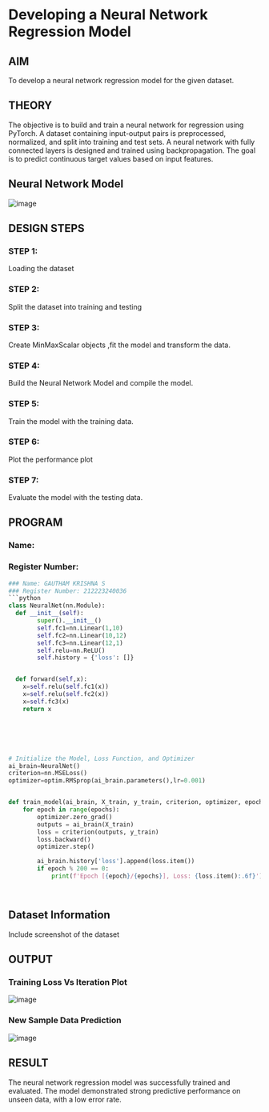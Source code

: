 # Developing a Neural Network Regression Model

## AIM

To develop a neural network regression model for the given dataset.

## THEORY

The objective is to build and train a neural network for regression using PyTorch. A dataset containing input-output pairs is preprocessed, normalized, and split into training and test sets. A neural network with fully connected layers is designed and trained using backpropagation. The goal is to predict continuous target values based on input features.

## Neural Network Model

![image](https://github.com/user-attachments/assets/3f151a6f-df43-4ff8-9326-07f28c8382b7)


## DESIGN STEPS

### STEP 1:

Loading the dataset

### STEP 2:

Split the dataset into training and testing

### STEP 3:

Create MinMaxScalar objects ,fit the model and transform the data.

### STEP 4:

Build the Neural Network Model and compile the model.

### STEP 5:

Train the model with the training data.

### STEP 6:

Plot the performance plot

### STEP 7:

Evaluate the model with the testing data.

## PROGRAM
### Name:
### Register Number:
```python
### Name: GAUTHAM KRISHNA S
### Register Number: 212223240036
```python
class NeuralNet(nn.Module):
  def __init__(self):
        super().__init__()
        self.fc1=nn.Linear(1,10)
        self.fc2=nn.Linear(10,12)
        self.fc3=nn.Linear(12,1)
        self.relu=nn.ReLU()
        self.history = {'loss': []}


  def forward(self,x):
    x=self.relu(self.fc1(x))
    x=self.relu(self.fc2(x))
    x=self.fc3(x)
    return x






# Initialize the Model, Loss Function, and Optimizer
ai_brain=NeuralNet()
criterion=nn.MSELoss()
optimizer=optim.RMSprop(ai_brain.parameters(),lr=0.001)


def train_model(ai_brain, X_train, y_train, criterion, optimizer, epochs=2000):
    for epoch in range(epochs):
        optimizer.zero_grad()
        outputs = ai_brain(X_train)
        loss = criterion(outputs, y_train)
        loss.backward()
        optimizer.step()

        ai_brain.history['loss'].append(loss.item())
        if epoch % 200 == 0:
            print(f'Epoch [{epoch}/{epochs}], Loss: {loss.item():.6f}')




```
## Dataset Information

Include screenshot of the dataset

## OUTPUT

### Training Loss Vs Iteration Plot
![image](https://github.com/user-attachments/assets/1562c261-804c-411b-a6e2-b51cb2e50933)


### New Sample Data Prediction

![image](https://github.com/user-attachments/assets/e7a59b1c-0f0b-48eb-a9e6-d5644ff5dc89)


## RESULT
The neural network regression model was successfully trained and evaluated. The model demonstrated strong predictive performance on unseen data, with a low error rate.
